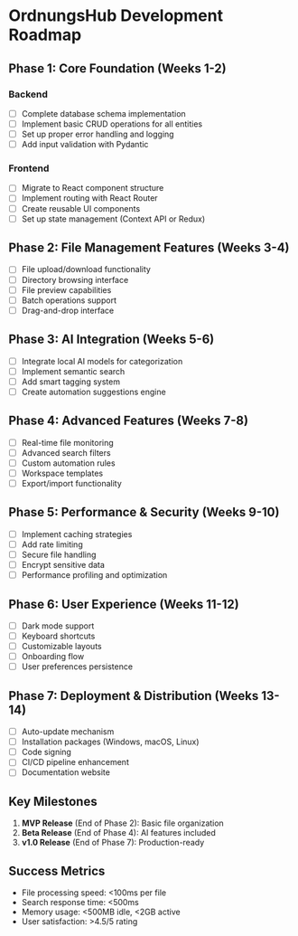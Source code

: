 # OrdnungsHub Development Roadmap

## Phase 1: Core Foundation (Weeks 1-2)
### Backend
- [ ] Complete database schema implementation
- [ ] Implement basic CRUD operations for all entities
- [ ] Set up proper error handling and logging
- [ ] Add input validation with Pydantic

### Frontend
- [ ] Migrate to React component structure
- [ ] Implement routing with React Router
- [ ] Create reusable UI components
- [ ] Set up state management (Context API or Redux)

## Phase 2: File Management Features (Weeks 3-4)
- [ ] File upload/download functionality
- [ ] Directory browsing interface
- [ ] File preview capabilities
- [ ] Batch operations support
- [ ] Drag-and-drop interface

## Phase 3: AI Integration (Weeks 5-6)
- [ ] Integrate local AI models for categorization
- [ ] Implement semantic search
- [ ] Add smart tagging system
- [ ] Create automation suggestions engine

## Phase 4: Advanced Features (Weeks 7-8)
- [ ] Real-time file monitoring
- [ ] Advanced search filters
- [ ] Custom automation rules
- [ ] Workspace templates
- [ ] Export/import functionality

## Phase 5: Performance & Security (Weeks 9-10)
- [ ] Implement caching strategies
- [ ] Add rate limiting
- [ ] Secure file handling
- [ ] Encrypt sensitive data
- [ ] Performance profiling and optimization

## Phase 6: User Experience (Weeks 11-12)
- [ ] Dark mode support
- [ ] Keyboard shortcuts
- [ ] Customizable layouts
- [ ] Onboarding flow
- [ ] User preferences persistence

## Phase 7: Deployment & Distribution (Weeks 13-14)
- [ ] Auto-update mechanism
- [ ] Installation packages (Windows, macOS, Linux)
- [ ] Code signing
- [ ] CI/CD pipeline enhancement
- [ ] Documentation website

## Key Milestones
1. **MVP Release** (End of Phase 2): Basic file organization
2. **Beta Release** (End of Phase 4): AI features included
3. **v1.0 Release** (End of Phase 7): Production-ready

## Success Metrics
- File processing speed: <100ms per file
- Search response time: <500ms
- Memory usage: <500MB idle, <2GB active
- User satisfaction: >4.5/5 rating
